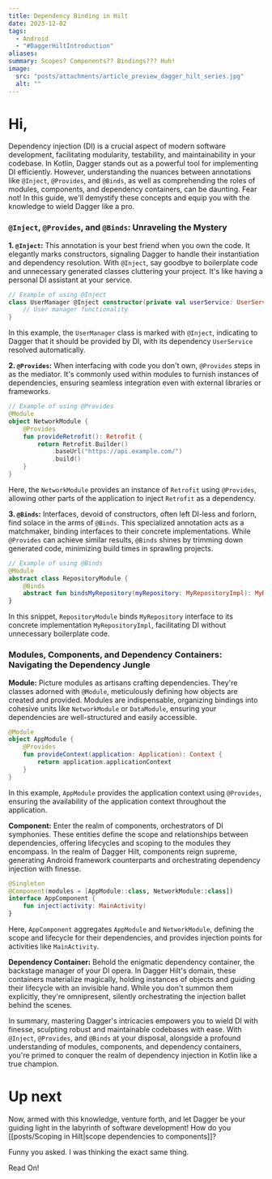 ```yaml
---
title: Dependency Binding in Hilt
date: 2023-12-02
tags:
  - Android
  - "#DaggerHiltIntroduction"
aliases: 
summary: Scopes? Components?? Bindings??? Huh!
image:
  src: "posts/attachments/article_preview_dagger_hilt_series.jpg"
  alt: ""
---
```

# Hi,

Dependency injection (DI) is a crucial aspect of modern software development, facilitating modularity, testability, and maintainability in your codebase. In Kotlin, Dagger stands out as a powerful tool for implementing DI efficiently. However, understanding the nuances between annotations like `@Inject`, `@Provides`, and `@Binds`, as well as comprehending the roles of modules, components, and dependency containers, can be daunting. Fear not! In this guide, we'll demystify these concepts and equip you with the knowledge to wield Dagger like a pro.

### `@Inject`, `@Provides`, and `@Binds`: Unraveling the Mystery

**1. `@Inject`:** This annotation is your best friend when you own the code. It elegantly marks constructors, signaling Dagger to handle their instantiation and dependency resolution. With `@Inject`, say goodbye to boilerplate code and unnecessary generated classes cluttering your project. It's like having a personal DI assistant at your service.

```kotlin
// Example of using @Inject
class UserManager @Inject constructor(private val userService: UserService) {
    // User manager functionality
}
```

In this example, the `UserManager` class is marked with `@Inject`, indicating to Dagger that it should be provided by DI, with its dependency `UserService` resolved automatically.

**2. `@Provides`:** When interfacing with code you don't own, `@Provides` steps in as the mediator. It's commonly used within modules to furnish instances of dependencies, ensuring seamless integration even with external libraries or frameworks.

```kotlin
// Example of using @Provides
@Module
object NetworkModule {
    @Provides
    fun provideRetrofit(): Retrofit {
        return Retrofit.Builder()
            .baseUrl("https://api.example.com/")
            .build()
    }
}
```

Here, the `NetworkModule` provides an instance of `Retrofit` using `@Provides`, allowing other parts of the application to inject `Retrofit` as a dependency.

**3. `@Binds`:** Interfaces, devoid of constructors, often left DI-less and forlorn, find solace in the arms of `@Binds`. This specialized annotation acts as a matchmaker, binding interfaces to their concrete implementations. While `@Provides` can achieve similar results, `@Binds` shines by trimming down generated code, minimizing build times in sprawling projects.

```kotlin
// Example of using @Binds
@Module
abstract class RepositoryModule {
    @Binds
    abstract fun bindsMyRepository(myRepository: MyRepositoryImpl): MyRepository
}
```

In this snippet, `RepositoryModule` binds `MyRepository` interface to its concrete implementation `MyRepositoryImpl`, facilitating DI without unnecessary boilerplate code.

### Modules, Components, and Dependency Containers: Navigating the Dependency Jungle

**Module:** Picture modules as artisans crafting dependencies. They're classes adorned with `@Module`, meticulously defining how objects are created and provided. Modules are indispensable, organizing bindings into cohesive units like `NetworkModule` or `DataModule`, ensuring your dependencies are well-structured and easily accessible.

```kotlin
@Module
object AppModule {
    @Provides
    fun provideContext(application: Application): Context {
        return application.applicationContext
    }
}
```

In this example, `AppModule` provides the application context using `@Provides`, ensuring the availability of the application context throughout the application.

**Component:** Enter the realm of components, orchestrators of DI symphonies. These entities define the scope and relationships between dependencies, offering lifecycles and scoping to the modules they encompass. In the realm of Dagger Hilt, components reign supreme, generating Android framework counterparts and orchestrating dependency injection with finesse.

```kotlin
@Singleton
@Component(modules = [AppModule::class, NetworkModule::class])
interface AppComponent {
    fun inject(activity: MainActivity)
}
```

Here, `AppComponent` aggregates `AppModule` and `NetworkModule`, defining the scope and lifecycle for their dependencies, and provides injection points for activities like `MainActivity`.

**Dependency Container:** Behold the enigmatic dependency container, the backstage manager of your DI opera. In Dagger Hilt's domain, these containers materialize magically, holding instances of objects and guiding their lifecycle with an invisible hand. While you don't summon them explicitly, they're omnipresent, silently orchestrating the injection ballet behind the scenes.

In summary, mastering Dagger's intricacies empowers you to wield DI with finesse, sculpting robust and maintainable codebases with ease. With `@Inject`, `@Provides`, and `@Binds` at your disposal, alongside a profound understanding of modules, components, and dependency containers, you're primed to conquer the realm of dependency injection in Kotlin like a true champion.

# Up next
Now, armed with this knowledge, venture forth, and let Dagger be your guiding light in the labyrinth of software development! How do you [[posts/Scoping in Hilt|scope dependencies to components]]? 

Funny you asked. I was thinking the exact same thing. 

Read On!